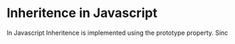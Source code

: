 # Inheritence in Javascript

In Javascript Inheritence is implemented using the prototype property. Sinc